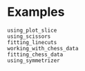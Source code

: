 # Examples

```{toctree}
using_plot_slice
using_scissors
fitting_linecuts
working_with_chess_data
fitting_chess_data
using_symmetrizer
```
